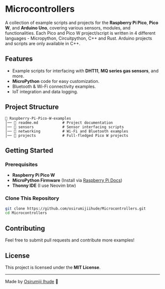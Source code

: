 # Microcontrollers

A collection of example scripts and projects for the **Raspberry Pi Pico**, **Pico W**, and **Arduino Uno**, covering various sensors, modules, and functionalities. Each Pico and Pico W project/script is written in 4 different languages - Micropython, Circuitpython, C++ and Rust. Arduino projects and scripts are only available in C++.

## Features
- Example scripts for interfacing with **DHT11**, **MQ series gas sensors**, and more.
- **MicroPython** code for easy customization.
- Bluetooth & Wi-Fi connectivity examples.
- IoT integration and data logging.

## Project Structure
```
📁 Raspberry-Pi-Pico-W-examples
│── 📜 readme.md           # Project documentation
│── 📂 sensors             # Sensor interfacing scripts
│── 📂 networking          # Wi-Fi and Bluetooth examples
│── 📂 projects            # Full-fledged Pico W projects
```

## Getting Started
### Prerequisites
- **Raspberry Pi Pico W**
- **MicroPython Firmware** (Install via [Raspberry Pi Docs](https://www.raspberrypi.com/documentation/microcontrollers/micropython.html))
- **Thonny IDE** (I use Neovim btw)

### Clone This Repository
```sh
git clone https://github.com/osirumijiihude/Microcontrollers.git
cd Microcontrollers
```

## Contributing
Feel free to submit pull requests and contribute more examples!

## License
This project is licensed under the **MIT License**.

---
Made by [Osirumiji Ihude](https://osirumijiihude.space) 🚀


